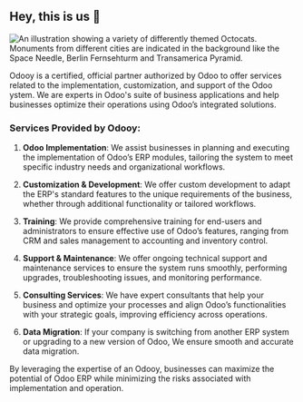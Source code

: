 ## Hey, this is us 👋

![An illustration showing a variety of differently themed Octocats. Monuments from different cities are indicated in the background like the Space Needle, Berlin Fernsehturm and Transamerica Pyramid.](https://user-images.githubusercontent.com/3369400/133268513-5bfe2f93-4402-42c9-a403-81c9e86934b6.jpeg)

Odooy is a certified, official partner authorized by Odoo to offer services related to the implementation, customization, and support of the Odoo  ystem. We are experts in Odoo's suite of business applications and help businesses optimize their operations using Odoo’s integrated solutions.

### Services Provided by Odooy:
1. **Odoo Implementation**: We assist businesses in planning and executing the implementation of Odoo’s ERP modules, tailoring the system to meet specific industry needs and organizational workflows.

2. **Customization & Development**: We offer custom development to adapt the ERP's standard features to the unique requirements of the business, whether through additional functionality or tailored workflows.

3. **Training**: We provide comprehensive training for end-users and administrators to ensure effective use of Odoo’s features, ranging from CRM and sales management to accounting and inventory control.

4. **Support & Maintenance**: We offer ongoing technical support and maintenance services to ensure the system runs smoothly, performing upgrades, troubleshooting issues, and monitoring performance.

5. **Consulting Services**: We have expert consultants that help your business and optimize your  processes and align Odoo’s functionalities with your  strategic goals, improving efficiency across operations.

6. **Data Migration**: If your company is switching from another ERP system or upgrading to a new version of Odoo, We ensure smooth and accurate data migration.

By leveraging the expertise of an Odooy, businesses can maximize the potential of Odoo ERP while minimizing the risks associated with implementation and operation.
